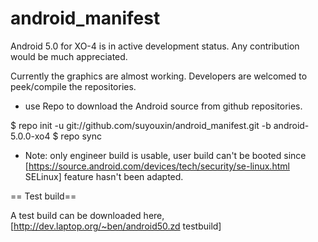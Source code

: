 android_manifest
================
Android 5.0 for XO-4 is in active development status. Any contribution would be much appreciated.

Currently the graphics are almost working. Developers are welcomed to peek/compile the repositories.

* use Repo to download the Android source from github repositories.

 $ repo init -u git://github.com/suyouxin/android_manifest.git -b android-5.0.0-xo4
 $ repo sync

* Note: only engineer build is usable, user build can't be booted since [https://source.android.com/devices/tech/security/se-linux.html SELinux] feature hasn't been adapted.

== Test build==
 
  A test build can be downloaded here, [http://dev.laptop.org/~ben/android50.zd testbuild]
